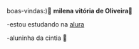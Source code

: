 boas-vindas:)💜
**milena vitória de Oliveira**💭

-estou estudando na [alura](https://www.alura.com.br/) 

-aluninha da cintia 🌈
